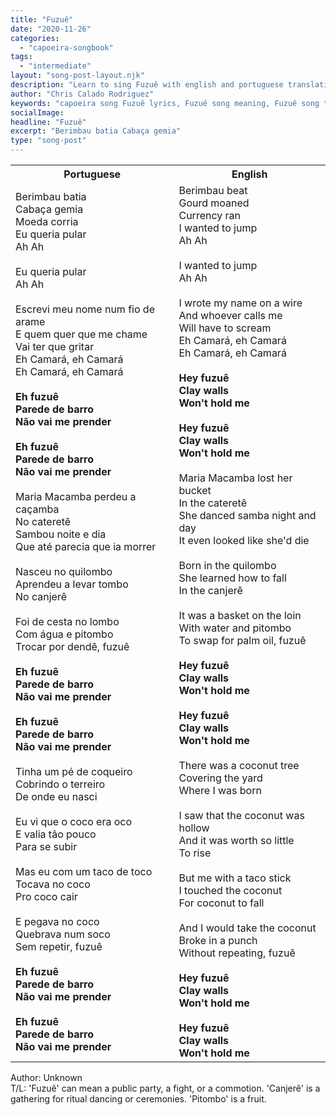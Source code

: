 ```yaml
---
title: "Fuzuê"
date: "2020-11-26"
categories:
  - "capoeira-songbook"
tags:
  - "intermediate"
layout: "song-post-layout.njk"
description: "Learn to sing Fuzuê with english and portuguese translations along with a video to help you learn."
author: "Chris Calado Rodriguez"
keywords: "capoeira song Fuzuê lyrics, Fuzuê song meaning, Fuzuê song translation, capoeira songbook intermediate level, Fuzuê capoeira history, best capoeira songs for roda, how to sing Fuzuê, Fuzuê capoeira song tutorial"
socialImage: 
headline: "Fuzuê"
excerpt: "Berimbau batia Cabaça gemia"
type: "song-post"
---
```


<table class="capoeira-table">
    <tr class="header-row">
        <th>Portuguese</th>
        <th>English</th>
    </tr>
    <tr>
        <td>Berimbau batia<br>
Cabaça gemia<br>
Moeda corria<br>
Eu queria pular<br>
Ah Ah<br>
<br>
Eu queria pular<br>
Ah Ah<br>
<br>
Escrevi meu nome num fio de arame<br>
E quem quer que me chame<br>
Vai ter que gritar<br>
Eh Camará, eh Camará<br>
Eh Camará, eh Camará<br>
<br>
<strong>Eh fuzuê<br>
Parede de barro<br>
Não vai me prender</strong><br>
<br>
<strong>Eh fuzuê<br>
Parede de barro<br>
Não vai me prender</strong><br>
<br>
Maria Macamba perdeu a caçamba<br>
No cateretê<br>
Sambou noite e dia<br>
Que até parecia que ia morrer<br>
<br>
Nasceu no quilombo<br>
Aprendeu a levar tombo<br>
No canjerê<br>
<br>
Foi de cesta no lombo<br>
Com água e pitombo<br>
Trocar por dendê, fuzuê<br>
<br>
<strong>Eh fuzuê<br>
Parede de barro<br>
Não vai me prender</strong><br>
<br>
<strong>Eh fuzuê<br>
Parede de barro<br>
Não vai me prender</strong><br>
<br>
Tinha um pé de coqueiro<br>
Cobrindo o terreiro<br>
De onde eu nasci<br>
<br>
Eu vi que o coco era oco<br>
E valia tão pouco<br>
Para se subir<br>
<br>
Mas eu com um taco de toco<br>
Tocava no coco<br>
Pro coco cair<br>
<br>
E pegava no coco<br>
Quebrava num soco<br>
Sem repetir, fuzuê<br>
<br>
<strong>Eh fuzuê<br>
Parede de barro<br>
Não vai me prender</strong><br>
<br>
<strong>Eh fuzuê<br>
Parede de barro<br>
Não vai me prender</strong></td>
        <td>Berimbau beat<br>
Gourd moaned<br>
Currency ran<br>
I wanted to jump<br>
Ah Ah<br>
<br>
I wanted to jump<br>
Ah Ah<br>
<br>
I wrote my name on a wire<br>
And whoever calls me<br>
Will have to scream<br>
Eh Camará, eh Camará<br>
Eh Camará, eh Camará<br>
<br>
<strong>Hey fuzuê<br>
Clay walls<br>
Won't hold me</strong><br>
<br>
<strong>Hey fuzuê<br>
Clay walls<br>
Won't hold me</strong><br>
<br>
Maria Macamba lost her bucket<br>
In the cateretê<br>
She danced samba night and day<br>
It even looked like she'd die<br>
<br>
Born in the quilombo<br>
She learned how to fall<br>
In the canjerê<br>
<br>
It was a basket on the loin<br>
With water and pitombo<br>
To swap for palm oil, fuzuê<br>
<br>
<strong>Hey fuzuê<br>
Clay walls<br>
Won't hold me</strong><br>
<br>
<strong>Hey fuzuê<br>
Clay walls<br>
Won't hold me</strong><br>
<br>
There was a coconut tree<br>
Covering the yard<br>
Where I was born<br>
<br>
I saw that the coconut was hollow<br>
And it was worth so little<br>
To rise<br>
<br>
But me with a taco stick<br>
I touched the coconut<br>
For coconut to fall<br>
<br>
And I would take the coconut<br>
Broke in a punch<br>
Without repeating, fuzuê<br>
<br>
<strong>Hey fuzuê<br>
Clay walls<br>
Won't hold me</strong><br>
<br>
<strong>Hey fuzuê<br>
Clay walls<br>
Won't hold me</strong></td>
    </tr>
</table>
<figcaption>

Author: Unknown<br>
T/L: 'Fuzuê' can mean a public party, a fight, or a commotion. 'Canjerê' is a gathering for ritual dancing or ceremonies. 'Pitombo' is a fruit.

</figcaption>